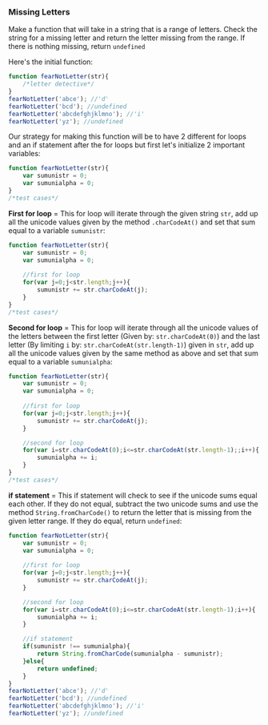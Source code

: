 ### Missing Letters
Make a function that will take in a string that is a range of letters. Check the string for a missing letter and return the letter missing from the range. If there is nothing missing, return `undefined`

Here's the initial function:

```Javascript
function fearNotLetter(str){
	/*letter detective*/
}
fearNotLetter('abce'); //'d'
fearNotLetter('bcd'); //undefined
fearNotLetter('abcdefghjklmno'); //'i'
fearNotLetter('yz'); //undefined
```

Our strategy for making this function will be to have 2 different for loops and an if statement after the for loops but first let's initialize 2 important variables:

```Javascript
function fearNotLetter(str){
	var sumunistr = 0;
	var sumunialpha = 0;
}
/*test cases*/
```

**First for loop** = This for loop will iterate through the given string `str`, add up all the unicode values given by the method `.charCodeAt()` and set that sum equal to a variable `sumunistr`:

```Javascript
function fearNotLetter(str){
	var sumunistr = 0;
	var sumunialpha = 0;
	
	//first for loop
	for(var j=0;j<str.length;j++){
		sumunistr += str.charCodeAt(j);
	}
}
/*test cases*/
```

**Second for loop** = This for loop will iterate through all the unicode values of the letters between the first letter (Given by: `str.charCodeAt(0)`) and the last letter (By limiting `i` by: `str.charCodeAt(str.length-1)`) given in `str`, add up all the unicode values given by the same method as above and set that sum equal to a variable `sumunialpha`:

```Javascript
function fearNotLetter(str){
	var sumunistr = 0;
	var sumunialpha = 0;
	
	//first for loop
	for(var j=0;j<str.length;j++){
		sumunistr += str.charCodeAt(j);
	}

	//second for loop
	for(var i=str.charCodeAt(0);i<=str.charCodeAt(str.length-1);;i++){
		sumunialpha += i;
	}
}
/*test cases*/
```

**if statement** = This if statement will check to see if the unicode sums equal each other. If they do not equal, subtract the two unicode sums and use the method `String.fromCharCode()` to return the letter that is missing from the given letter range. If they do equal, return `undefined`:

```Javascript
function fearNotLetter(str){
	var sumunistr = 0;
	var sumunialpha = 0;
	
	//first for loop
	for(var j=0;j<str.length;j++){
		sumunistr += str.charCodeAt(j);
	}

	//second for loop
	for(var i=str.charCodeAt(0);i<=str.charCodeAt(str.length-1);i++){
		sumunialpha += i;
	}

	//if statement
	if(sumunistr !== sumunialpha){
		return String.fromCharCode(sumunialpha - sumunistr);
	}else{
		return undefined;
	}
}
fearNotLetter('abce'); //'d'
fearNotLetter('bcd'); //undefined
fearNotLetter('abcdefghjklmno'); //'i'
fearNotLetter('yz'); //undefined
```